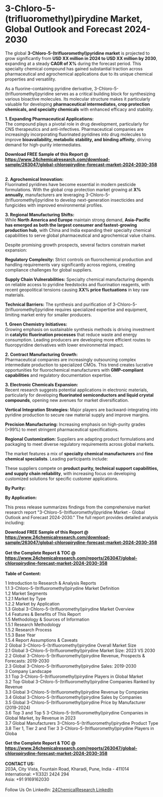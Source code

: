 <h1>3-Chloro-5-(trifluoromethyl)pirydine Market, Global Outlook and Forecast 2024-2030</h1><p>The global <strong>3-Chloro-5-(trifluoromethyl)pyridine market</strong> is projected to grow significantly from <strong>USD XX million in 2024 to USD XX million by 2030</strong>, expanding at a steady <strong>CAGR of X%</strong> during the forecast period. This specialty chemical compound has gained substantial traction across pharmaceutical and agrochemical applications due to its unique chemical properties and versatility.</p><p>As a fluorine-containing pyridine derivative, 3-Chloro-5-(trifluoromethyl)pyridine serves as a critical building block for synthesizing various bioactive molecules. Its molecular structure makes it particularly valuable for developing <strong>pharmaceutical intermediates, crop protection chemicals, and specialty chemicals</strong> with enhanced efficacy and stability.</p><p><strong>1. Expanding Pharmaceutical Applications:</strong><br>
The compound plays a pivotal role in drug development, particularly for CNS therapeutics and anti-infectives. Pharmaceutical companies are increasingly incorporating fluorinated pyridines into drug molecules to improve <strong>bioavailability, metabolic stability, and binding affinity</strong>, driving demand for high-purity intermediates.</p><div><b>Download FREE Sample of this Report @ 
            <a href="https://www.24chemicalresearch.com/download-sample/263047/global-chloropirydine-forecast-market-2024-2030-358">
            https://www.24chemicalresearch.com/download-sample/263047/global-chloropirydine-forecast-market-2024-2030-358</a></b></div><br><p><strong>2. Agrochemical Innovation:</strong><br>
Fluorinated pyridines have become essential in modern pesticide formulations. With the global crop protection market growing at <strong>X% annually</strong>, manufacturers are leveraging 3-Chloro-5-(trifluoromethyl)pyridine to develop next-generation insecticides and fungicides with improved environmental profiles.</p><p><strong>3. Regional Manufacturing Shifts:</strong><br>
While <strong>North America and Europe</strong> maintain strong demand, <strong>Asia-Pacific has emerged as both the largest consumer and fastest-growing production hub</strong>, with China and India expanding their specialty chemical capabilities to serve global pharmaceutical and agrochemical value chains.</p><p>Despite promising growth prospects, several factors constrain market expansion:</p><p><strong>Regulatory Complexity:</strong> Strict controls on fluorochemical production and handling requirements vary significantly across regions, creating compliance challenges for global suppliers.</p><p><strong>Supply Chain Vulnerabilities:</strong> Specialty chemical manufacturing depends on reliable access to pyridine feedstocks and fluorination reagents, with recent geopolitical tensions causing <strong>XX% price fluctuations</strong> in key raw materials.</p><p><strong>Technical Barriers:</strong> The synthesis and purification of 3-Chloro-5-(trifluoromethyl)pyridine requires specialized expertise and equipment, limiting market entry for smaller producers.</p><p><strong>1. Green Chemistry Initiatives:</strong><br>
Growing emphasis on sustainable synthesis methods is driving investment in <strong>catalytic fluorination processes</strong> that reduce waste and energy consumption. Leading producers are developing more efficient routes to fluoropyridine derivatives with lower environmental impact.</p><p><strong>2. Contract Manufacturing Growth:</strong><br>
Pharmaceutical companies are increasingly outsourcing complex intermediate production to specialized CMOs. This trend creates lucrative opportunities for fluorochemical manufacturers with <strong>GMP-compliant capabilities</strong> and regulatory documentation expertise.</p><p><strong>3. Electronic Chemicals Expansion:</strong><br>
Recent research suggests potential applications in electronic materials, particularly for developing <strong>fluorinated semiconductors and liquid crystal compounds</strong>, opening new avenues for market diversification.</p><p><strong>Vertical Integration Strategies:</strong> Major players are backward-integrating into pyridine production to secure raw material supply and improve margins.</p><p><strong>Precision Manufacturing:</strong> Increasing emphasis on high-purity grades (&gt;99%) to meet stringent pharmaceutical specifications.</p><p><strong>Regional Customization:</strong> Suppliers are adapting product formulations and packaging to meet diverse regulatory requirements across global markets.</p><p>The market features a mix of <strong>specialty chemical manufacturers</strong> and <strong>fine chemical specialists</strong>. Leading participants include:</p><p>These suppliers compete on <strong>product purity, technical support capabilities, and supply chain reliability</strong>, with increasing focus on developing customized solutions for specific customer applications.</p><p><strong>By Purity:</strong></p><p><strong>By Application:</strong></p><p>This press release summarizes findings from the comprehensive market research report "3-Chloro-5-(trifluoromethyl)pyridine Market - Global Outlook and Forecast 2024-2030." The full report provides detailed analysis including:</p><div><b>Download FREE Sample of this Report @ 
            <a href="https://www.24chemicalresearch.com/download-sample/263047/global-chloropirydine-forecast-market-2024-2030-358">
            https://www.24chemicalresearch.com/download-sample/263047/global-chloropirydine-forecast-market-2024-2030-358</a></b></div><br><div><b>Get the Complete Report & TOC @ 
            <a href="https://www.24chemicalresearch.com/reports/263047/global-chloropirydine-forecast-market-2024-2030-358">
            https://www.24chemicalresearch.com/reports/263047/global-chloropirydine-forecast-market-2024-2030-358</a></b></div><br>
            <b>Table of Content:</b><p>1 Introduction to Research & Analysis Reports<br />
    1.1 3-Chloro-5-(trifluoromethyl)pirydine Market Definition<br />
    1.2 Market Segments<br />
        1.2.1 Market by Type<br />
        1.2.2 Market by Application<br />
    1.3 Global 3-Chloro-5-(trifluoromethyl)pirydine Market Overview<br />
    1.4 Features & Benefits of This Report<br />
    1.5 Methodology & Sources of Information<br />
        1.5.1 Research Methodology<br />
        1.5.2 Research Process<br />
        1.5.3 Base Year<br />
        1.5.4 Report Assumptions & Caveats<br />
2 Global 3-Chloro-5-(trifluoromethyl)pirydine Overall Market Size<br />
    2.1 Global 3-Chloro-5-(trifluoromethyl)pirydine Market Size: 2023 VS 2030<br />
    2.2 Global 3-Chloro-5-(trifluoromethyl)pirydine Revenue, Prospects & Forecasts: 2019-2030<br />
    2.3 Global 3-Chloro-5-(trifluoromethyl)pirydine Sales: 2019-2030<br />
3 Company Landscape<br />
    3.1 Top 3-Chloro-5-(trifluoromethyl)pirydine Players in Global Market<br />
    3.2 Top Global 3-Chloro-5-(trifluoromethyl)pirydine Companies Ranked by Revenue<br />
    3.3 Global 3-Chloro-5-(trifluoromethyl)pirydine Revenue by Companies<br />
    3.4 Global 3-Chloro-5-(trifluoromethyl)pirydine Sales by Companies<br />
    3.5 Global 3-Chloro-5-(trifluoromethyl)pirydine Price by Manufacturer (2019-2024)<br />
    3.6 Top 3 and Top 5 3-Chloro-5-(trifluoromethyl)pirydine Companies in Global Market, by Revenue in 2023<br />
    3.7 Global Manufacturers 3-Chloro-5-(trifluoromethyl)pirydine Product Type<br />
    3.8 Tier 1, Tier 2 and Tier 3 3-Chloro-5-(trifluoromethyl)pirydine Players in Globa</p><div><b>Get the Complete Report & TOC @ 
            <a href="https://www.24chemicalresearch.com/reports/263047/global-chloropirydine-forecast-market-2024-2030-358">
            https://www.24chemicalresearch.com/reports/263047/global-chloropirydine-forecast-market-2024-2030-358</a></b></div><br><b>CONTACT US:</b><br>
            203A, City Vista, Fountain Road, Kharadi, Pune, India - 411014<br>
            International: +1(332) 2424 294<br>
            Asia: +91 9169162030 <br><br>
            Follow Us On LinkedIn: <a href="https://www.linkedin.com/company/24chemicalresearch/">24ChemicalResearch LinkedIn</a>